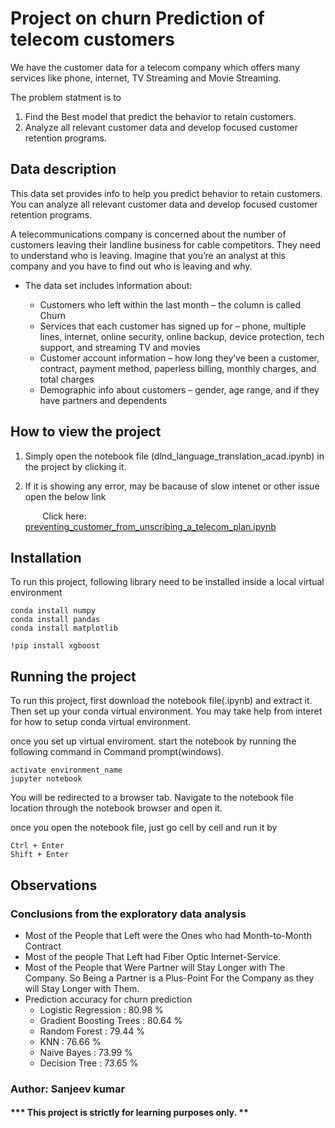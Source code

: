 # Project on churn Prediction of telecom customers
We have the customer data for a telecom company which offers many services like phone, internet, TV Streaming and Movie Streaming.

The problem statment is to 
1. Find the Best model that predict the behavior to retain customers.
2. Analyze all relevant customer data and develop focused customer retention programs.

## Data description
This data set provides info to help you predict behavior to retain customers. You can analyze all relevant customer data and develop focused customer retention programs.

A telecommunications company is concerned about the number of customers leaving their landline business for cable competitors. They need to understand who is leaving. Imagine that you’re an analyst at this company and you have to find out who is leaving and why.

- The data set includes information about:

  - Customers who left within the last month – the column is called Churn
  - Services that each customer has signed up for – phone, multiple lines, internet, online security, online backup, device protection,     tech support, and streaming TV and movies
  - Customer account information – how long they’ve been a customer, contract, payment method, paperless billing, monthly charges, and       total charges
  - Demographic info about customers – gender, age range, and if they have partners and dependents

## How to view the project
1. Simply open the notebook file (dlnd_language_translation_acad.ipynb) in the project by clicking it. 
2. If it is showing any error, may be bacause of slow intenet or other issue open the below link
 
      &nbsp;&nbsp;&nbsp;&nbsp;&nbsp;&nbsp; Click here: [preventing_customer_from_unscribing_a_telecom_plan.ipynb](https://nbviewer.jupyter.org/github/kumar-sam/project-8/blob/master/preventing_customer_from_unscribing_a_telecom_plan.ipynb) 

## Installation
To run this project, following library need to be installed inside a local virtual environment

```
conda install numpy
conda install pandas
conda install matplotlib
```
```
!pip install xgboost
```
## Running the project
To run this project, first download the notebook file(.ipynb) and extract it. Then set up your conda virtual environment. You may take help from interet for how to setup conda virtual environment.

once you set up virtual enviroment. start the notebook by running the following command in Command prompt(windows).
```
activate environment_name
jupyter notebook
```
You will be redirected to a browser tab. Navigate to the notebook file location through the notebook browser and open it.

once you open the notebook file, just go cell by cell and run it by
```
Ctrl + Enter
Shift + Enter
```


## Observations

### Conclusions from the exploratory data analysis
- Most of the People that Left were the Ones who had Month-to-Month Contract
- Most of the people That Left had Fiber Optic Internet-Service.
- Most of the People that Were Partner will Stay Longer with The Company. So Being a Partner is a Plus-Point For the Company as they will Stay Longer with Them.
- Prediction accuracy for churn prediction
   - Logistic Regression : 80.98 %
   - Gradient Boosting Trees : 80.64 %
   - Random Forest : 79.44 %
   - KNN : 76.66 %
   - Naive Bayes : 73.99 %
   - Decision Tree : 73.65 %


### Author: Sanjeev kumar
#### *** This project is strictly for learning purposes only. **
